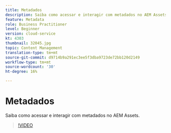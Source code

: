 ```yaml
---
title: Metadados
description: Saiba como acessar e interagir com metadados no AEM Assets.
feature: Metadata
role: Business Practitioner
level: Beginner
version: cloud-service
kt: 4303
thumbnail: 32045.jpg
topic: Content Management
translation-type: tm+mt
source-git-commit: d9714b9a291ec3ee5f3dba9723de72bb120d2149
workflow-type: tm+mt
source-wordcount: '30'
ht-degree: 16%

---
```



# Metadados

Saiba como acessar e interagir com metadados no AEM Assets.

>[!VIDEO](https://video.tv.adobe.com/v/32045/?quality=12&learn=on&hidetitle=true)